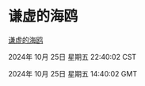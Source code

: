 # 谦虚的海鸥
[谦虚的海鸥](http://219.139.199.238:56308/qxdho/course/base/hotlink/index.php)

2024年 10月 25日 星期五 22:40:02 CST

2024年 10月 25日 星期五 14:40:02 GMT
